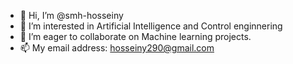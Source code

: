 - 👋 Hi, I’m @smh-hosseiny
- 👀 I’m interested in Artificial Intelligence and Control enginnering
- 💞️ I’m eager to collaborate on Machine learning projects.
- 📫 My email address: hosseiny290@gmail.com

<!---
smh-hosseiny/smh-hosseiny is a ✨ special ✨ repository because its `README.md` (this file) appears on your GitHub profile.
You can click the Preview link to take a look at your changes.
--->
